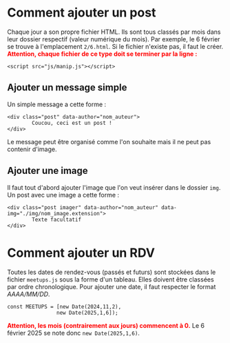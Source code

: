 # Comment ajouter un post

Chaque jour a son propre fichier HTML. Ils sont tous classés par mois dans leur dossier respectif (valeur numérique du mois). Par exemple, le 6 février se trouve à l'emplacement `2/6.html`. Si le fichier n'existe pas, il faut le créer. **<span style="color:red">Attention, chaque fichier de ce type doit se terminer par la ligne :</span>**

    <script src="js/manip.js"></script>

## Ajouter un message simple
Un simple message a cette forme :

    <div class="post" data-author="nom_auteur">
            Coucou, ceci est un post !
    </div>
Le message peut être organisé comme l'on souhaite mais il ne peut pas contenir d'image.

## Ajouter une image
Il faut tout d'abord ajouter l'image que l'on veut insérer dans le dossier `img`. Un post avec une image a cette forme :

    <div class="post imager" data-author="nom_auteur" data-img="./img/nom_image.extension">
            Texte facultatif
    </div>

# Comment ajouter un RDV
Toutes les dates de rendez-vous (passés et futurs) sont stockées dans le fichier `meetups.js` sous la forme d'un tableau. Elles doivent être classées par ordre chronologique. Pour ajouter une date, il faut respecter le format *AAAA/MM/DD*.

    const MEETUPS = [new Date(2024,11,2),
                    new Date(2025,1,6]);
                    
**<span style="color:red">Attention, les mois (contrairement aux jours) commencent à 0.</span>** Le 6 février 2025 se note donc `new Date(2025,1,6)`.



